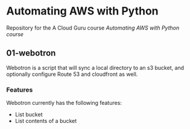 # Automating AWS with Python

Repository for the A Cloud Guru course *Automating AWS with Python course*

## 01-webotron

Webotron is a script that will sync a local directory to an s3 bucket, and optionally configure Route 53 and cloudfront as well. 

### Features
Webotron currently has the following features:
- List bucket
- List contents of a bucket